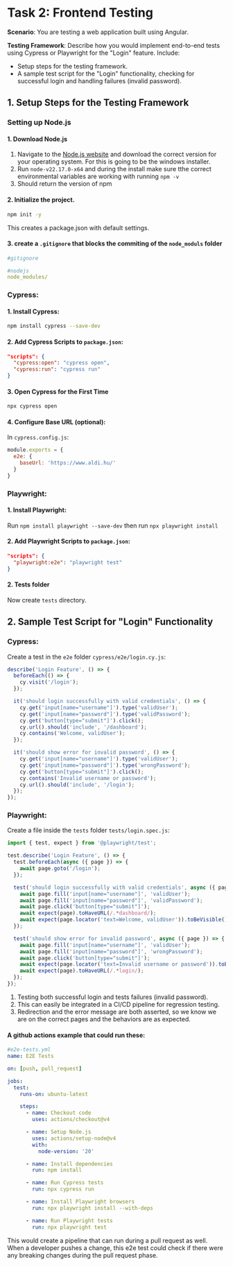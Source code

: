 # Task 2: Frontend Testing

**Scenario**: You are testing a web application built using Angular.

**Testing Framework**: Describe how you would implement end-to-end tests using Cypress or
Playwright for the "Login" feature. Include:
 - Setup steps for the testing framework.
 - A sample test script for the "Login" functionality, checking for successful login and handling failures (invalid password).

## 1. Setup Steps for the Testing Framework

### Setting up Node.js

#### 1. Download Node.js

1. Navigate to the [Node.js website](https://nodejs.org/en/download) and download the correct version for your operating system. For this is going to be the windows installer.
2. Run `node-v22.17.0-x64` and during the install make sure tthe correct environmental variables are working with running `npm -v`
3. Should return the version of npm

#### 2. Initialize the project.

```bash
npm init -y
```
This creates a package.json with default settings.

#### 3. create a `.gitignore` that blocks the commiting of the `node_moduls` folder

```yml
#gitignore

#nodejs
node_modules/
```

### Cypress:

#### 1. Install Cypress:

```bash
npm install cypress --save-dev
```

#### 2. Add Cypress Scripts to `package.json`:

```json
"scripts": {
  "cypress:open": "cypress open",
  "cypress:run": "cypress run"
}
```

#### 3. Open Cypress for the First Time

```bash
npx cypress open
```

#### 4. Configure Base URL (optional):
In `cypress.config.js`:

```js
module.exports = {
  e2e: {
    baseUrl: 'https://www.aldi.hu/'
  }
}
```


### Playwright:

#### 1. Install Playwright:

Run `npm install playwright --save-dev` then run `npx playwright install`

#### 2. Add Playwright Scripts to `package.json`:

```json 
"scripts": {
  "playwright:e2e": "playwright test"
}
```

#### 2. Tests folder

Now create `tests` directory.

## 2. Sample Test Script for "Login" Functionality

### Cypress: 

Create a test in the `e2e` folder `cypress/e2e/login.cy.js`:

```js
describe('Login Feature', () => {
  beforeEach(() => {
    cy.visit('/login');
  });

  it('should login successfully with valid credentials', () => {
    cy.get('input[name="username"]').type('validUser');
    cy.get('input[name="password"]').type('validPassword');
    cy.get('button[type="submit"]').click();
    cy.url().should('include', '/dashboard');
    cy.contains('Welcome, validUser');
  });

  it('should show error for invalid password', () => {
    cy.get('input[name="username"]').type('validUser');
    cy.get('input[name="password"]').type('wrongPassword');
    cy.get('button[type="submit"]').click();
    cy.contains('Invalid username or password');
    cy.url().should('include', '/login');
  });
});
```

### Playwright:

Create a file inside the `tests` folder `tests/login.spec.js`:

```js
import { test, expect } from '@playwright/test';

test.describe('Login Feature', () => {
  test.beforeEach(async ({ page }) => {
    await page.goto('/login');
  });

  test('should login successfully with valid credentials', async ({ page }) => {
    await page.fill('input[name="username"]', 'validUser');
    await page.fill('input[name="password"]', 'validPassword');
    await page.click('button[type="submit"]');
    await expect(page).toHaveURL(/.*dashboard/);
    await expect(page.locator('text=Welcome, validUser')).toBeVisible();
  });

  test('should show error for invalid password', async ({ page }) => {
    await page.fill('input[name="username"]', 'validUser');
    await page.fill('input[name="password"]', 'wrongPassword');
    await page.click('button[type="submit"]');
    await expect(page.locator('text=Invalid username or password')).toBeVisible();
    await expect(page).toHaveURL(/.*login/);
  });
});
```

1. Testing both successful login and tests failures (invalid password).
2. This can easily be integrated in a CI/CD pipeline for regression testing. 
3. Redirection and the error message are both asserted, so we know we are on the correct pages and the behaviors are as expected.

#### A github actions example that could run these: 

```yml
#e2e-tests.yml
name: E2E Tests

on: [push, pull_request]

jobs:
  test:
    runs-on: ubuntu-latest

    steps:
      - name: Checkout code
        uses: actions/checkout@v4

      - name: Setup Node.js
        uses: actions/setup-node@v4
        with:
          node-version: '20'

      - name: Install dependencies
        run: npm install

      - name: Run Cypress tests
        run: npx cypress run

      - name: Install Playwright browsers
        run: npx playwright install --with-deps

      - name: Run Playwright tests
        run: npx playwright test
```

This would create a pipeline that can run during a pull request as well. When a developer pushes a change, this e2e test could check if there were any breaking changes during the pull request phase.